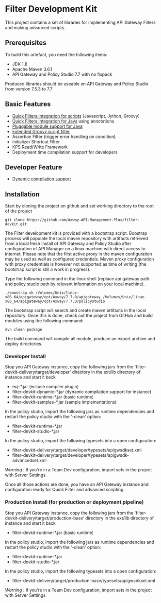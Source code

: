 # Filter Development Kit

This project contains a set of libraries for implementing API Gateway Filters and making advanced scripts.

## Prerequisites

To build this artefact, you need the following items:
 - JDK 1.8
 - Apache Maven 3.6.1
 - API Gateway and Policy Studio 7.7 with no fixpack

Produced libraries should be useable on API Gateway and Policy Studio from version 7.5.3 to 7.7

## Basic Features

 - [Quick Filters integration for scripts](docs/QuickScriptFilter.md) (Javascript, Jython, Groovy)
 - [Quick Filters integration for Java](docs/QuickJavaFilter.md) using annotations
 - [Pluggable module support for Java](docs/ClassPathScanning.md)
 - [Extended Groovy script filter](docs/GroovyScriptFilter.md)
 - Assertion Filter (trigger error handling on condition)
 - Initializer Shortcut Filter
 - KPS Read/Write Framework
 - Deployment time compilation support for developers

## Developer Feature

 - [Dynamic compilation support](docs/DynamicCompiler.md)

## Installation

Start by cloning the project on github and set working directory to the root of the project

```
git clone https://github.com/Axway-API-Management-Plus/filter-devkit.git
```

The Filter development kit is provided with a bootstrap script. Boostrap process will populate the local maven repository with artifacts retrieved from a local fresh install of API Gateway and Policy Studio after configuration of API Manager on a linux machine with direct access to internet. Please note that the first active proxy in the maven configuration may be used as well as configured credentials. Maven proxy configuration with proxy credentials is however not supported as time of writing (the bootstrap script is still a work in progress).

Type the following command in the linux shell (replace api gateway path and policy studio path by relevant information on your local machine).

```
./boostrap.sh /Volumes/Unix/linux-x86_64/apigateway/opt/Axway/7.7.0/apigateway /Volumes/Unix/linux-x86_64/apigateway/opt/Axway/7.7.0/policystudio
```

The bootstrap script will search and create maven artifacts in the local repository. Once this is done, check out the project from GitHub and build modules using the following command:

```
mvn clean package
```

The build command will compile all module, produce an export archive and deploy directories.

### Developer Install

Stop you API Gateway instance, copy the following jars from the 'filter-devkit-delivery/target/developer' directory in the ext/lib directory of instance and start it back
 - ecj-*.jar (eclipse compiler plugin)
 - filter-devkit-dynamic-*.jar (dynamic compilation support for instance)
 - filter-devkit-runtime-*.jar (basic runtime)
 - filter-devkit-samples-*.jar (sample implementations)

In the policy studio, import the following jars as runtime dependencies and restart the policy studio with the '-clean' option:
 - filter-devkit-runtime-*.jar
 - filter-devkit-studio-*.jar

In the policy studio, import the following typesets into a open configuration:
 - filter-devkit-delivery/target/developer/typesets/apigwsdkset.xml
 - filter-devkit-delivery/target/developer/typesets/apigwsdk-advancedset.xml

_Warning_ : If you're in a Team Dev configuration, import sets in the project with Server Settings.

Once all those actions are done, you have an API Gateway instance and configuration ready for Quick Filter and advanced scripting.

### Production Install (for production or deployment pipeline)

Stop you API Gateway instance, copy the following jars from the 'filter-devkit-delivery/target/production-base' directory in the ext/lib directory of instance and start it back
 - filter-devkit-runtime-*.jar (basic runtime)

In the policy studio, import the following jars as runtime dependencies and restart the policy studio with the '-clean' option:
 - filter-devkit-runtime-*.jar
 - filter-devkit-studio-*.jar

In the policy studio, import the following typesets into a open configuration:
 - filter-devkit-delivery/target/production-base/typesets/apigwsdkset.xml

_Warning_ : If you're in a Team Dev configuration, import sets in the project with Server Settings.
